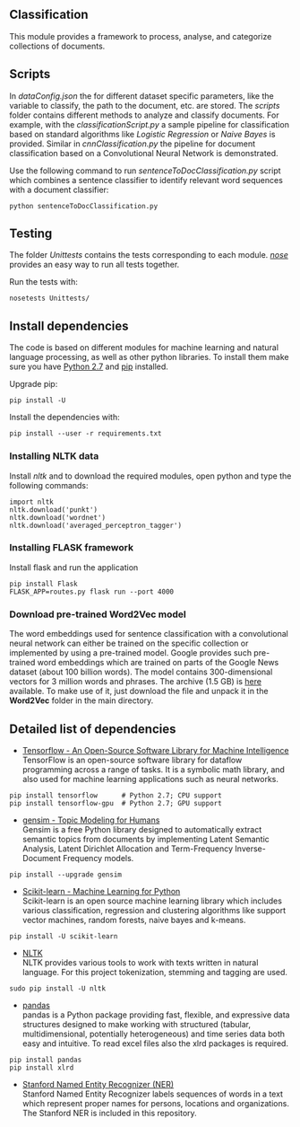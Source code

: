 ## Classification

This module provides a framework to process, analyse, and categorize collections of documents.


## Scripts
In *dataConfig.json* the for different dataset specific parameters, like the variable to classify, the path to the document, etc. are stored.
The *scripts* folder contains different methods to analyze and classify documents. For example, with the *classificationScript.py* a sample pipeline for classification based on standard algorithms like *Logistic Regression* or *Naive Bayes* is provided. Similar in *cnnClassification.py* the pipeline for document classification based on a Convolutional Neural Network is demonstrated.

Use the following command to run *sentenceToDocClassification.py* script which combines a sentence classifier to identify relevant word sequences with a document classifier:
```
python sentenceToDocClassification.py
```


## Testing
The folder *Unittests* contains the tests corresponding to each module. [*nose*](http://nose.readthedocs.org/) provides an easy way to run all tests together. <br  />

Run the tests with:
```
nosetests Unittests/
```

## Install dependencies
The code is based on different modules for machine learning and natural language processing, as well as other python libraries. To install them make sure you have [Python 2.7](https://www.python.org/download/releases/2.7/) and [pip](https://pip.pypa.io/en/stable/) installed.

Upgrade pip:
```
pip install -U
```

Install the dependencies with:
```
pip install --user -r requirements.txt
```

### Installing NLTK data
Install *nltk* and to download the required modules, open python and type the following commands:
```
import nltk
nltk.download('punkt')
nltk.download('wordnet')
nltk.download('averaged_perceptron_tagger')

```

### Installing FLASK framework
Install flask and run the application
```
pip install Flask
FLASK_APP=routes.py flask run --port 4000

```

### Download pre-trained Word2Vec model
The word embeddings used for sentence classification with a convolutional neural network can either be trained on the specific collection or implemented by using a pre-trained model.
Google provides such pre-trained word embeddings which are trained on parts of the Google News dataset (about 100 billion words). The model contains 300-dimensional vectors for 3 million words and phrases. The archive (1.5 GB) is [here](https://drive.google.com/file/d/0B7XkCwpI5KDYNlNUTTlSS21pQmM/edit) available.
To make use of it, just download the file and unpack it in the **Word2Vec** folder in the main directory.


## Detailed list of dependencies
* [Tensorflow - An Open-Source Software Library for Machine Intelligence](https://www.tensorflow.org/install/) <br />
TensorFlow is an open-source software library for dataflow programming across a range of tasks. It is a symbolic math library, and also used for machine learning applications such as neural networks.
```
pip install tensorflow      # Python 2.7; CPU support
pip install tensorflow-gpu  # Python 2.7; GPU support
```

* [gensim - Topic Modeling for Humans](https://radimrehurek.com/gensim/install.html) <br />
Gensim is a free Python library designed to automatically extract semantic topics from documents by implementing Latent Semantic Analysis, Latent Dirichlet Allocation and Term-Frequency Inverse-Document Frequency models.
```
pip install --upgrade gensim
```
* [Scikit-learn - Machine Learning for Python](http://scikit-learn.org/stable/install.html) <br />
Scikit-learn is an open source machine learning library which includes various classification, regression and clustering algorithms like support vector machines, random forests, naive bayes and k-means.
```
pip install -U scikit-learn
```
* [NLTK](http://www.nltk.org/install.html) <br />
NLTK provides various tools to work with texts written in natural language. For this project tokenization, stemming and tagging are used.
```
sudo pip install -U nltk
``` 

* [pandas](http://pandas.pydata.org/pandas-docs/stable/install.html) <br />
pandas is a Python package providing fast, flexible, and expressive data structures designed to make working with structured (tabular, multidimensional, potentially heterogeneous) and time series data both easy and intuitive. To read excel files also the xlrd packages is required.
```
pip install pandas
pip install xlrd
```
* [Stanford Named Entity Recognizer (NER)](http://nlp.stanford.edu/software/CRF-NER.shtml) <br />
Stanford Named Entity Recognizer labels sequences of words in a text which represent proper names for persons, locations and organizations. The Stanford NER is included in this repository.


